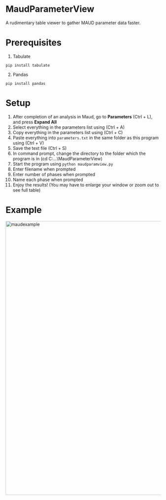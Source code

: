 # MaudParameterView
A rudimentary table viewer to gather MAUD parameter data faster.

# Prerequisites
1. Tabulate
```
pip install tabulate
```
2. Pandas
```
pip install pandas
```

# Setup
1. After completion of an analysis in Maud, go to **Parameters** (Ctrl + L), and press **Expand All**
2. Select everything in the parameters list using (Ctrl + A)
3. Copy everything in the parameters list using (Ctrl + C)
4. Paste everything into ```parameters.txt``` in the same folder as this program using (Ctrl + V)
5. Save the text file (Ctrl + S)
6. In command prompt, change the directory to the folder which the program is in (cd C:\...\MaudParameterView)
7. Start the program using ```python maudparamview.py```
8. Enter filename when prompted
9. Enter number of phases when prompted
10. Name each phase when prompted
11. Enjoy the results! (You may have to enlarge your window or zoom out to see full table)

# Example
<img width="889" alt="maudexample" src="https://github.com/ryk5/MaudParameterView/assets/92228671/35308be8-444d-40e0-a8bd-66b57853d0bf">

